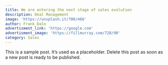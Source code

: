 ```yaml
---
title: We are entering the next stage of sales evolution
description: Deal Management
image: 'https://unsplash.it/700/466'
author: Frank Dale
advertisment_link: 'https://google.com'
advertisment_image: 'https://fillmurray.com/728/90'
category: Sales
---
```



This is a sample post. It’s used as a placeholder. Delete this post as soon as a new post is ready to be published.